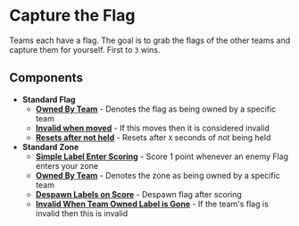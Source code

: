 # Capture the Flag

Teams each have a flag. The goal is to grab the flags of the other teams and
capture them for yourself. First to `3` wins.

## Components

 - **Standard Flag**
     - [**Owned By Team**](../aspects/owned-by-team.hs.md) - Denotes the flag as
       being owned by a specific team
     - [**Invalid when moved**](../aspects/owned-by-team.hs.md) - If this moves
       then it is considered invalid
     - [**Resets after not held**](../aspects/owned-by-team.hs.md) - Resets
       after `X` seconds of not being held
 - **Standard Zone**
     - [**Simple Label Enter Scoring**](../aspects/score-once.hs.md) - Score 1
       point whenever an enemy Flag enters your zone
     - [**Owned By Team**](../aspects/owned-by-team.hs.md) - Denotes the zone as
       being owned by a specific team
     - [**Despawn Labels on Score**](../aspects/owned-by-team.hs.md) - Despawn
       flag after scoring
     - [**Invalid When Team Owned Label is
       Gone**](../aspects/owned-by-team.hs.md) - If the team's flag is invalid
then this is invalid
